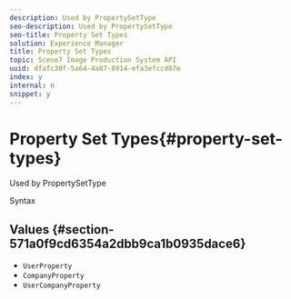 ```yaml
---
description: Used by PropertySetType
seo-description: Used by PropertySetType
seo-title: Property Set Types
solution: Experience Manager
title: Property Set Types
topic: Scene7 Image Production System API
uuid: dfafc30f-5a64-4a87-8914-efa3efccd07e
index: y
internal: n
snippet: y
---
```


# Property Set Types{#property-set-types}

Used by PropertySetType

 Syntax 

## Values {#section-571a0f9cd6354a2dbb9ca1b0935dace6}

* `UserProperty` 
* `CompanyProperty` 
* `UserCompanyProperty`

